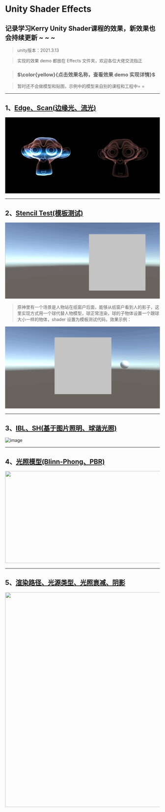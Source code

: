# Unity Shader Effects
## 记录学习Kerry Unity Shader课程的效果，新效果也会持续更新 ~ ~ ~

> unity版本：2021.3.13

> 实现的效果 demo 都放在 Effects 文件夹，欢迎各位大佬交流指正

> ### $\color{yellow}{点击效果名称，查看效果 demo 实现详情}$

> 暂时还不会做模型和贴图，示例中的模型来自别的课程和工程中= =
---

## 1、[Edge、Scan(边缘光、流光)](https://github.com/Ared521/UnityShader/tree/main/Assets/Effects/1_Scan%20&%20Edge)
![img](https://github.com/Ared521/UnityShader/blob/main/Assets/Resources/README_gif/Edge%26Scan.gif)

---
## 2、[Stencil Test(模板测试)](https://github.com/Ared521/UnityShader/tree/main/Assets/Effects/2_Stencil%20Test)
![img](https://github.com/Ared521/UnityShader/blob/main/Assets/Resources/README_gif/StencilTest_1.gif)

> 原神里有一个场景是人物站在纸窗户后面，能够从纸窗户看到人的影子，这里实现方式用一个球代替人物模型，球正常渲染，球的子物体设置一个跟球大小一样的物体，shader 设置为模板测试代码，效果示例：

![img](https://github.com/Ared521/UnityShader/blob/main/Assets/Resources/README_gif/StencilTest_2.gif)

---
## 3、[IBL、SH(基于图片照明、球谐光照)](https://github.com/Ared521/UnityShader/tree/main/Assets/Effects/4_IBL%26SH)
![image](https://user-images.githubusercontent.com/104584816/201355414-ce565b4b-5ee5-4de8-82b0-d1a5d5a1ecc9.png)

---
## 4、[光照模型(Blinn-Phong、PBR)](https://github.com/Ared521/UnityShader/tree/main/Assets/Effects/5_LightingModel)
<div align=center>
<img src="https://user-images.githubusercontent.com/104584816/202620398-46dcafc2-e392-478e-89a0-bd1c9fe273db.png" width="1000" height="300">
</div>

---
## 5、[渲染路径、光源类型、光照衰减、阴影](https://github.com/Ared521/UnityShader/tree/main/Assets/Effects/5_LightingModel/Scenes/MultipleLightSources)
<div align=center>
<img src="https://user-images.githubusercontent.com/104584816/202725156-faab04a3-f5db-4e75-af97-9e484e7b2586.png" width="1000" height="700">
</div>






